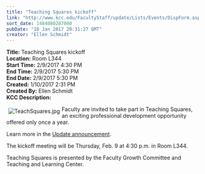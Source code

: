 ```yaml
---
title: "Teaching Squares kickoff"
link: "http://www.kcc.edu/FacultyStaff/update/Lists/Events/DispForm.aspx?ID=981"
sort_date: 1484080287000
pubDate: "10 Jan 2017 20:31:27 GMT"
creator: "Ellen Schmidt"
---
```


<div><b>Title:</b> Teaching Squares kickoff</div>
<div><b>Location:</b> Room L344</div>
<div><b>Start Time:</b> 2/9/2017 4:30 PM</div>
<div><b>End Time:</b> 2/9/2017 5:30 PM</div>
<div><b>End Date:</b> 2/9/2017 5:30 PM</div>
<div><b>Created:</b> 1/10/2017 2:31 PM</div>
<div><b>Created By:</b> Ellen Schmidt</div>
<div><b>KCC Description:</b> <div class="ExternalClass6A658CCDAB03446EA465C983DA75C4DA"><p>​<img alt="TeachSquares.jpg" src="/FacultyStaff/update/Documents/TeachSquares.jpg" style="vertical-align:auto;float:left;margin:5px" />Faculty are invited to take part in Teaching Squares, an exciting professional development opportunity offered only once a year.</p>
<p>Learn more in the <a href="/FacultyStaff/update/Lists/Announcements/DispForm2.aspx?List=7e45450e-520d-4ad3-81dd-a79ebcc75df4&amp;ID=2361&amp;RootFolder=/FacultyStaff/update/Lists/Announcements&amp;Web=6dd7d01a-f4b3-47f9-8d35-b60692caa2f7"></a><a href="/FacultyStaff/update/Lists/Announcements/DispForm2.aspx?List=7e45450e-520d-4ad3-81dd-a79ebcc75df4&amp;ID=2361&amp;RootFolder=/FacultyStaff/update/Lists/Announcements&amp;Web=6dd7d01a-f4b3-47f9-8d35-b60692caa2f7">Update announcement</a>.</p>
<p>The kickoff meeting will be Thursday, Feb. 9 at 4:30 p.m. in Room L344.</p>
<p>Teaching Squares is presented by the Faculty Growth Committee and Teaching and Learning Center.</p></div></div>
